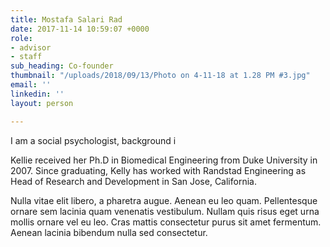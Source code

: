 ```yaml
---
title: Mostafa Salari Rad
date: 2017-11-14 10:59:07 +0000
role:
- advisor
- staff
sub_heading: Co-founder
thumbnail: "/uploads/2018/09/13/Photo on 4-11-18 at 1.28 PM #3.jpg"
email: ''
linkedin: ''
layout: person

---
```

I am a social psychologist,  background i 

Kellie received her Ph.D in Biomedical Engineering from Duke University in 2007. Since graduating, Kelly has worked with Randstad Engineering as Head of Research and Development in San Jose, California.

Nulla vitae elit libero, a pharetra augue. Aenean eu leo quam. Pellentesque ornare sem lacinia quam venenatis vestibulum. Nullam quis risus eget urna mollis ornare vel eu leo. Cras mattis consectetur purus sit amet fermentum. Aenean lacinia bibendum nulla sed consectetur.